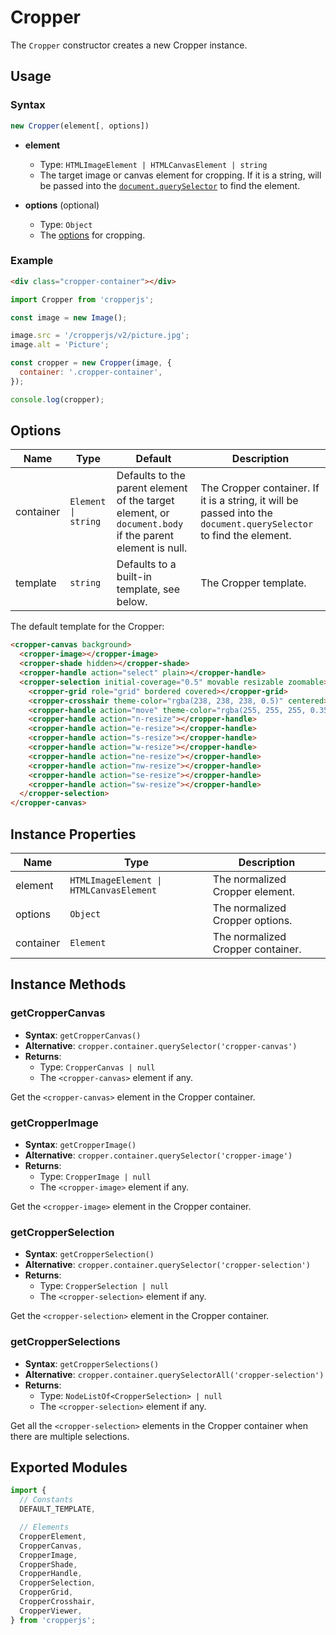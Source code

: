 # Cropper

The `Cropper` constructor creates a new Cropper instance.

## Usage

### Syntax

```js
new Cropper(element[, options])
```

- **element**
  - Type: `HTMLImageElement | HTMLCanvasElement | string`
  - The target image or canvas element for cropping. If it is a string, will be passed into the [`document.querySelector`](https://developer.mozilla.org/en-US/docs/Web/API/Document/querySelector) to find the element.

- **options** (optional)
  - Type: `Object`
  - The [options](#options) for cropping.

### Example

<ClientOnly>
  <CropperExample />
</ClientOnly>

```html
<div class="cropper-container"></div>
```

```js
import Cropper from 'cropperjs';

const image = new Image();

image.src = '/cropperjs/v2/picture.jpg';
image.alt = 'Picture';

const cropper = new Cropper(image, {
  container: '.cropper-container',
});

console.log(cropper);
```

## Options

| Name | Type | Default | Description |
| --- | --- | --- | --- |
| container | `Element \| string` | Defaults to the parent element of the target element, or `document.body` if the parent element is null. | The Cropper container. If it is a string, it will be passed into the `document.querySelector` to find the element. |
| template | `string` | Defaults to a built-in template, see below. | The Cropper template. |

The default template for the Cropper:

```html
<cropper-canvas background>
  <cropper-image></cropper-image>
  <cropper-shade hidden></cropper-shade>
  <cropper-handle action="select" plain></cropper-handle>
  <cropper-selection initial-coverage="0.5" movable resizable zoomable>
    <cropper-grid role="grid" bordered covered></cropper-grid>
    <cropper-crosshair theme-color="rgba(238, 238, 238, 0.5)" centered></cropper-crosshair>
    <cropper-handle action="move" theme-color="rgba(255, 255, 255, 0.35)"></cropper-handle>
    <cropper-handle action="n-resize"></cropper-handle>
    <cropper-handle action="e-resize"></cropper-handle>
    <cropper-handle action="s-resize"></cropper-handle>
    <cropper-handle action="w-resize"></cropper-handle>
    <cropper-handle action="ne-resize"></cropper-handle>
    <cropper-handle action="nw-resize"></cropper-handle>
    <cropper-handle action="se-resize"></cropper-handle>
    <cropper-handle action="sw-resize"></cropper-handle>
  </cropper-selection>
</cropper-canvas>
```

## Instance Properties

| Name | Type | Description |
| --- | --- | --- |
| element | `HTMLImageElement \| HTMLCanvasElement` | The normalized Cropper element. |
| options | `Object` | The normalized Cropper options. |
| container | `Element` | The normalized Cropper container. |

## Instance Methods

### getCropperCanvas

- **Syntax**: `getCropperCanvas()`
- **Alternative**: `cropper.container.querySelector('cropper-canvas')`
- **Returns**:
  - Type: `CropperCanvas | null`
  - The `<cropper-canvas>` element if any.

Get the `<cropper-canvas>` element in the Cropper container.

### getCropperImage

- **Syntax**: `getCropperImage()`
- **Alternative**: `cropper.container.querySelector('cropper-image')`
- **Returns**:
  - Type: `CropperImage | null`
  - The `<cropper-image>` element if any.

Get the `<cropper-image>` element in the Cropper container.

### getCropperSelection

- **Syntax**: `getCropperSelection()`
- **Alternative**: `cropper.container.querySelector('cropper-selection')`
- **Returns**:
  - Type: `CropperSelection | null`
  - The `<cropper-selection>` element if any.

Get the `<cropper-selection>` element in the Cropper container.

### getCropperSelections

- **Syntax**: `getCropperSelections()`
- **Alternative**: `cropper.container.querySelectorAll('cropper-selection')`
- **Returns**:
  - Type: `NodeListOf<CropperSelection> | null`
  - The `<cropper-selection>` element if any.

Get all the `<cropper-selection>` elements in the Cropper container when there are multiple selections.

## Exported Modules

```js
import {
  // Constants
  DEFAULT_TEMPLATE,

  // Elements
  CropperElement,
  CropperCanvas,
  CropperImage,
  CropperShade,
  CropperHandle,
  CropperSelection,
  CropperGrid,
  CropperCrosshair,
  CropperViewer,
} from 'cropperjs';
```
